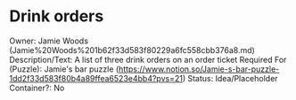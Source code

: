 # Drink orders

Owner: Jamie Woods (Jamie%20Woods%201b62f33d583f80229a6fc558cbb376a8.md)
Description/Text: A list of three drink orders on an order ticket
Required For (Puzzle): Jamie's bar puzzle (https://www.notion.so/Jamie-s-bar-puzzle-1dd2f33d583f80b4a89ffea6523e4bb4?pvs=21)
Status: Idea/Placeholder
Container?: No